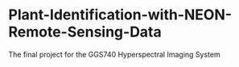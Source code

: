 # Plant-Identification-with-NEON-Remote-Sensing-Data
The final project for the GGS740 Hyperspectral Imaging System 

